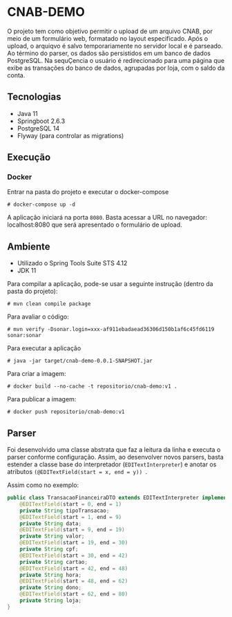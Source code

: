 # CNAB-DEMO

O projeto tem como objetivo permitir o upload de um arquivo CNAB, por meio de um formulário web, formatado no layout especificado.
Após o upload, o arquiqvo é salvo temporariamente no servidor local e é parseado. Ao término do parser, os dados são persistidos em um banco de dados PostgreSQL.
Na sequÇencia o usuário é redirecionado para uma página que exibe as transações do banco de dados, agrupadas por loja, com o saldo da conta.

## Tecnologias
- Java 11
- Springboot 2.6.3
- PostgreSQL 14
- Flyway (para controlar as migrations)

## Execução

### Docker
Entrar na pasta do projeto e executar o docker-compose
```
# docker-compose up -d
```

A aplicação iniciará na porta ```8080```.
Basta acessar a URL no navegador: localhost:8080 que será apresentado o formulário de upload.

## Ambiente
- Utilizado o Spring Tools Suite STS 4.12
- JDK 11

Para compilar a aplicação, pode-se usar a seguinte instrução (dentro da pasta do projeto):

```
# mvn clean compile package
```

Para avaliar o código:
```
# mvn verify -Dsonar.login=xxx-af911ebadaead36306d150b1af6c45fd6119 sonar:sonar
```

Para executar a aplicação
```
# java -jar target/cnab-demo-0.0.1-SNAPSHOT.jar
```

Para criar a imagem:
```
# docker build --no-cache -t repositorio/cnab-demo:v1 .
```

Para publicar a imagem:
```
# docker push repositorio/cnab-demo:v1
```



## Parser
Foi desenvolvido uma classe abstrata que faz a leitura da linha e executa o parser conforme configuração. Assim, ao desenvolver novos parsers, basta estender a classe base do interpretador (```EDITextInterpreter```) e anotar os atributos ```(@EDITextField(start = x, end = y)) ```.

Assim como no exemplo:

```java
public class TransacaoFinanceiraDTO extends EDITextInterpreter implements Serializable {
    @EDITextField(start = 0, end = 1)
    private String tipoTransacao;
    @EDITextField(start = 1, end = 9)
    private String data;
    @EDITextField(start = 9, end = 19)
    private String valor;
    @EDITextField(start = 19, end = 30)
    private String cpf;
    @EDITextField(start = 30, end = 42)
    private String cartao;
    @EDITextField(start = 42, end = 48)
    private String hora;
    @EDITextField(start = 48, end = 62)
    private String dono;
    @EDITextField(start = 62, end = 80)
    private String loja;
}    
```

